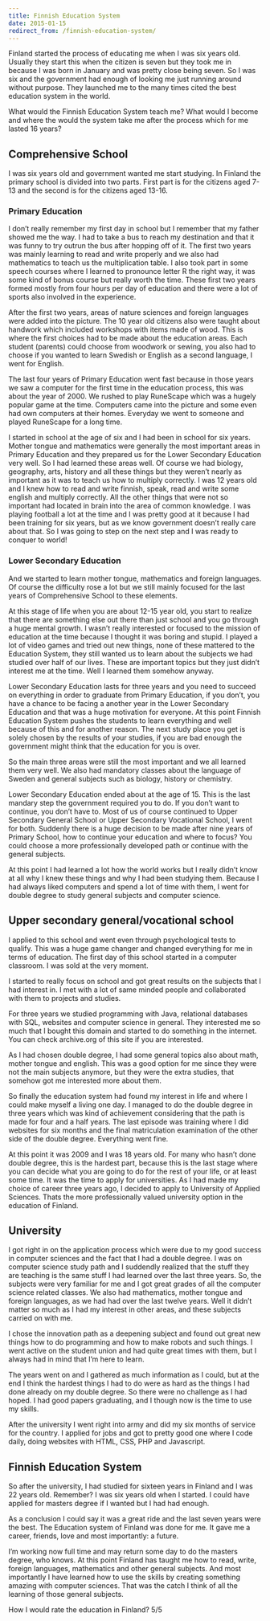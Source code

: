 ```yaml
---
title: Finnish Education System
date: 2015-01-15
redirect_from: /finnish-education-system/
---
```

Finland started the process of educating me when I was six years old. Usually they start this when the citizen is seven but they took me in because I was born in January and was pretty close being seven. So I was six and the government had enough of looking me just running around without purpose. They launched me to the many times cited the best education system in the world.

What would the Finnish Education System teach me? What would I become and where the would the system take me after the process which for me lasted 16 years?

Comprehensive School
--------------------

I was six years old and government wanted me start studying. In Finland the primary school is divided into two parts. First part is for the citizens aged 7-13 and the second is for the citizens aged 13-16.

### Primary Education

I don’t really remember my first day in school but I remember that my father showed me the way. I had to take a bus to reach my destination and that it was funny to try outrun the bus after hopping off of it. The first two years was mainly learning to read and write properly and we also had mathematics to teach us the multiplication table. I also took part in some speech courses where I learned to pronounce letter R the right way, it was some kind of bonus course but really worth the time. These first two years formed mostly from four hours per day of education and there were a lot of sports also involved in the experience.

After the first two years, areas of nature sciences and foreign languages were added into the picture. The 10 year old citizens also were taught about handwork which included workshops with items made of wood. This is where the first choices had to be made about the education areas. Each student (parents) could choose from woodwork or sewing, you also had to choose if you wanted to learn Swedish or English as a second language, I went for English.

The last four years of Primary Education went fast because in those years we saw a computer for the first time in the education process, this was about the year of 2000. We rushed to play RuneScape which was a hugely popular game at the time. Computers came into the picture and some even had own computers at their homes. Everyday we went to someone and played RuneScape for a long time.

I started in school at the age of six and I had been in school for six years. Mother tongue and mathematics were generally the most important areas in Primary Education and they prepared us for the Lower Secondary Education very well. So I had learned these areas well. Of course we had biology, geography, arts, history and all these things but they weren’t nearly as important as it was to teach us how to multiply correctly. I was 12 years old and I knew how to read and write finnish, speak, read and write some english and multiply correctly. All the other things that were not so important had located in brain into the area of common knowledge. I was playing football a lot at the time and I was pretty good at it because I had been training for six years, but as we know government doesn’t really care about that. So I was going to step on the next step and I was ready to conquer to world!

### Lower Secondary Education

And we started to learn mother tongue, mathematics and foreign languages. Of course the difficulty rose a lot but we still mainly focused for the last years of Comprehensive School to these elements.

At this stage of life when you are about 12-15 year old, you start to realize that there are something else out there than just school and you go through a huge mental growth. I wasn’t really interested or focused to the mission of education at the time because I thought it was boring and stupid. I played a lot of video games and tried out new things, none of these mattered to the Education System, they still wanted us to learn about the subjects we had studied over half of our lives. These are important topics but they just didn’t interest me at the time. Well I learned them somehow anyway.

Lower Secondary Education lasts for three years and you need to succeed on everything in order to graduate from Primary Education, if you don’t, you have a chance to be facing a another year in the Lower Secondary Education and that was a huge motivation for everyone. At this point Finnish Education System pushes the students to learn everything and well because of this and for another reason. The next study place you get is solely chosen by the results of your studies, if you are bad enough the government might think that the education for you is over.

So the main three areas were still the most important and we all learned them very well. We also had mandatory classes about the language of Sweden and general subjects such as biology, history or chemistry.

Lower Secondary Education ended about at the age of 15. This is the last mandary step the government required you to do. If you don’t want to continue, you don’t have to. Most of us of course continued to Upper Secondary General School or Upper Secondary Vocational School, I went for both. Suddenly there is a huge decision to be made after nine years of Primary School, how to continue your education and where to focus? You could choose a more professionally developed path or continue with the general subjects.

At this point I had learned a lot how the world works but I really didn’t know at all why I knew these things and why I had been studying them. Because I had always liked computers and spend a lot of time with them, I went for double degree to study general subjects and computer science.

Upper secondary general/vocational school
-----------------------------------------

I applied to this school and went even through psychological tests to qualify. This was a huge game changer and changed everything for me in terms of education. The first day of this school started in a computer classroom. I was sold at the very moment.

I started to really focus on school and got great results on the subjects that I had interest in. I met with a lot of same minded people and collaborated with them to projects and studies.

For three years we studied programming with Java, relational databases with SQL, websites and computer science in general. They interested me so much that I bought this domain and started to do something in the internet. You can check archive.org of this site if you are interested.

As I had chosen double degree, I had some general topics also about math, mother tongue and english. This was a good option for me since they were not the main subjects anymore, but they were the extra studies, that somehow got me interested more about them.

So finally the education system had found my interest in life and where I could make myself a living one day. I managed to do the double degree in three years which was kind of achievement considering that the path is made for four and a half years. The last episode was training where I did websites for six months and the final matriculation examination of the other side of the double degree. Everything went fine.

At this point it was 2009 and I was 18 years old. For many who hasn’t done double degree, this is the hardest part, because this is the last stage where you can decide what you are going to do for the rest of your life, or at least some time. It was the time to apply for universities. As I had made my choice of career three years ago, I decided to apply to University of Applied Sciences. Thats the more professionally valued university option in the education of Finland.

University
----------

I got right in on the application process which were due to my good success in computer sciences and the fact that I had a double degree. I was on computer science study path and I suddendly realized that the stuff they are teaching is the same stuff I had learned over the last three years. So, the subjects were very familiar for me and I got great grades of all the computer science related classes. We also had mathematics, mother tongue and foreign languages, as we had had over the last twelve years. Well it didn’t matter so much as I had my interest in other areas, and these subjects carried on with me.

I chose the innovation path as a deepening subject and found out great new things how to do programming and how to make robots and such things. I went active on the student union and had quite great times with them, but I always had in mind that I’m here to learn.

The years went on and I gathered as much information as I could, but at the end I think the hardest things I had to do were as hard as the things I had done already on my double degree. So there were no challenge as I had hoped. I had good papers graduating, and I though now is the time to use my skills.

After the university I went right into army and did my six months of service for the country. I applied for jobs and got to pretty good one where I code daily, doing websites with HTML, CSS, PHP and Javascript.

Finnish Education System
------------------------

So after the university, I had studied for sixteen years in Finland and I was 22 years old. Remember? I was six years old when I started. I could have applied for masters degree if I wanted but I had had enough.

As a conclusion I could say it was a great ride and the last seven years were the best. The Education system of Finland was done for me. It gave me a career, friends, love and most importantly: a future.

I’m working now full time and may return some day to do the masters degree, who knows. At this point Finland has taught me how to read, write, foreign languages, mathematics and other general subjects. And most importantly I have learned how to use the skills by creating something amazing with computer sciences. That was the catch I think of all the learning of those general subjects.

How I would rate the education in Finland? 5/5